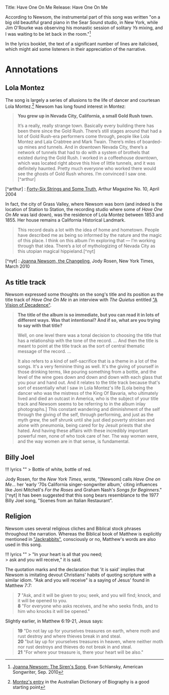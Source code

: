 Title: Have One On Me
Release: Have One On Me

According to Newsom, the instrumental part of this song was written "on a big old beautiful grand piano in the Sear Sound studio, in New York, while Jim O'Rourke was observing his monastic session of solitary *Ys* mixing, and I was waiting to be let back in the room."[^amsong]

In the lyrics booklet, the text of a significant number of lines are italicised, which might aid some listeners in their appreciation of the narrative.

[^amsong]: [Joanna Newsom: The Siren's Song](http://americansongwriter.com/2010/09/joanna-newsom-the-sirens-song/), Evan Schlansky, American Songwriter, Sep. 2010

# Annotations #

## Lola Montez ##

The song is largely a series of allusions to the life of dancer and courtesan Lola Montez.[^bio] Newsom has long found interest in Montez:

> **You grew up in Nevada City, California, a small Gold Rush town.**
>
> It’s a really, really strange town. Basically every building there has been there since the Gold Rush. There’s still stages around that had a lot of Gold Rush-era performers come through, people like Lola Montez and Lala Crabtree and Mark Twain. There’s miles of boarded-up mines and tunnels. And in downtown Nevada City, there’s a network of tunnels that had to do with a system of brothels that existed during the Gold Rush. I worked in a coffeehouse downtown, which was located right above this hive of little tunnels, and it was definitely haunted. Pretty much everyone who worked there would see the ghosts of Gold Rush whores. I’m convinced I saw one.[^arthur]

[^bio]: [Montez's entry](http://adb.anu.edu.au/biography/montez-lola-4226) in the Australian Dictionary of Biography is a good starting point

[^arthur] : [Forty-Six Strings and Some Truth](https://arthurmag.com/2010/01/28/forty-six-strings-and-some-truths-a-conversation-with-joanna-newsom-2004/), Arthur Magazine No. 10, April 2004

In fact, the city of Grass Valley, where Newsom was born (and indeed is the location of Station to Station, the recording studio where some of *Have One On Me* was laid down), was the residence of Lola Montez between 1853 and 1855. Her house remains a California Historical Landmark.

> This record deals a lot with the idea of home and hometown. People have described me as being so informed by the nature and the magic of this place. I think on this album I’m exploring that — I’m working through that idea. There’s a lot of mythologizing of Nevada City as this utopian magical hippieland.[^nyt]

[^nyt] : [Joanna Newsom, the Changeling](http://www.nytimes.com/2010/03/07/magazine/07Newsom-t.html?_r=1&pagewanted=all&), Jody Rosen, New York Times, March 2010

## As title track ##

Newsom expressed some thoughts on the song's title and its position as the title track of *Have One On Me* in an interview with *The Quietus* entitled ["A Vision of Decadence"](http://thequietus.com/articles/04232-joanna-newsom-have-one-on-me-interview).

> **The title of the album is so immediate, but you can read it in lots of different ways. Was that intentional? And if so, what are you trying to say with that title?**
>
> Well, on one level there was a tonal decision to choosing the title that has a relationship with the tone of the record. ... And then the title is meant to point at the title track as the sort of central thematic message of the record. ...
> 
> It also refers to a kind of self-sacrifice that is a theme in a lot of the songs. It's a very feminine thing as well. It's the giving of yourself in those drinking terms, like pouring something from a bottle, and the level of the wine goes down and down and down with each glass that you pour and hand out. And it relates to the title track because that's sort of essentially what I saw in Lola Montez's life [Lola being the dancer who was the mistress of the King Of Bavaria, who ultimately lived and died an outcast in America, who is the subject of your title track and Newsom seems to be referring to in the album inlay photographs.] This constant wandering and diminishment of the self through the giving of the self, through performing, and just as the myth grew, the self shrunk until she just died poverty stricken and alone with pneumonia, being cared for by Jesuit priests that she hated. And having these affairs with these incredibly important powerful men, none of who took care of her. The way women were, and the way women are in that sense, is fundamental.

## Billy Joel ##

!!! lyrics ""
    > Bottle of white, bottle of red.

Jody Rosen, for the *New York Times*, wrote, "[Newsom] calls *Have One on Me*... her 'early '70s California singer-songwriter album,' citing influences like Joni Mitchell's *For the Roses* and Graham Nash's *Songs for Beginners*."[^nyt] It has been suggested that this song bears resemblance to the 1977 Billy Joel song, "Scenes from an Italian Restaurant".

## Religion ##

Newsom uses several religious cliches and Biblical stock phrases throughout the narration. Whereas the Biblical book of Matthew is explicitly mentioned in ["Jackrabbits"]({filename}..\two\jackrabbits.md), consciously or no, Matthew's words are also used in this song.

!!! lyrics ""
    > "In your heart is all that you need;  
    > ask and you will receive," it is said.

The quotation marks and the declaration that 'it is said' implies that Newsom is imitating devout Christians' habits of quoting scripture with a similar idiom. "Ask and you will receive" is a saying of Jesus' found in Matthew 7:7:

> **7** "Ask, and it will be given to you; seek, and you will find; knock, and it will be opened to you.  
> **8** "For everyone who asks receives, and he who seeks finds, and to him who knocks it will be opened."

Slightly earlier, in Matthew 6:19-21, Jesus says:

> **19** "Do not lay up for yourselves treasures on earth, where moth and rust destroy and where thieves break in and steal.  
> **20** "but lay up for yourselves treasures in heaven, where neither moth nor rust destroys and thieves do not break in and steal.  
> **21** "For where your treasure is, there your heart will be also."
